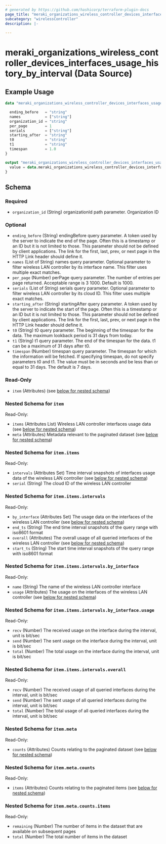 ```yaml
---
# generated by https://github.com/hashicorp/terraform-plugin-docs
page_title: "meraki_organizations_wireless_controller_devices_interfaces_usage_history_by_interval Data Source - terraform-provider-meraki"
subcategory: "wirelessController"
description: |-
  
---
```


# meraki_organizations_wireless_controller_devices_interfaces_usage_history_by_interval (Data Source)



## Example Usage

```terraform
data "meraki_organizations_wireless_controller_devices_interfaces_usage_history_by_interval" "example" {

  ending_before   = "string"
  names           = ["string"]
  organization_id = "string"
  per_page        = 1
  serials         = ["string"]
  starting_after  = "string"
  t0              = "string"
  t1              = "string"
  timespan        = 1.0
}

output "meraki_organizations_wireless_controller_devices_interfaces_usage_history_by_interval_example" {
  value = data.meraki_organizations_wireless_controller_devices_interfaces_usage_history_by_interval.example.item
}
```

<!-- schema generated by tfplugindocs -->
## Schema

### Required

- `organization_id` (String) organizationId path parameter. Organization ID

### Optional

- `ending_before` (String) endingBefore query parameter. A token used by the server to indicate the end of the page. Often this is a timestamp or an ID but it is not limited to those. This parameter should not be defined by client applications. The link for the first, last, prev, or next page in the HTTP Link header should define it.
- `names` (List of String) names query parameter. Optional parameter to filter wireless LAN controller by its interface name. This filter uses multiple exact matches.
- `per_page` (Number) perPage query parameter. The number of entries per page returned. Acceptable range is 3 1000. Default is 1000.
- `serials` (List of String) serials query parameter. Optional parameter to filter wireless LAN controller by its cloud ID. This filter uses multiple exact matches.
- `starting_after` (String) startingAfter query parameter. A token used by the server to indicate the start of the page. Often this is a timestamp or an ID but it is not limited to those. This parameter should not be defined by client applications. The link for the first, last, prev, or next page in the HTTP Link header should define it.
- `t0` (String) t0 query parameter. The beginning of the timespan for the data. The maximum lookback period is 31 days from today.
- `t1` (String) t1 query parameter. The end of the timespan for the data. t1 can be a maximum of 31 days after t0.
- `timespan` (Number) timespan query parameter. The timespan for which the information will be fetched. If specifying timespan, do not specify parameters t0 and t1. The value must be in seconds and be less than or equal to 31 days. The default is 7 days.

### Read-Only

- `item` (Attributes) (see [below for nested schema](#nestedatt--item))

<a id="nestedatt--item"></a>
### Nested Schema for `item`

Read-Only:

- `items` (Attributes List) Wireless LAN controller interfaces usage data (see [below for nested schema](#nestedatt--item--items))
- `meta` (Attributes) Metadata relevant to the paginated dataset (see [below for nested schema](#nestedatt--item--meta))

<a id="nestedatt--item--items"></a>
### Nested Schema for `item.items`

Read-Only:

- `intervals` (Attributes Set) Time interval snapshots of interfaces usage data of the wireless LAN controller (see [below for nested schema](#nestedatt--item--items--intervals))
- `serial` (String) The cloud ID of the wireless LAN controller

<a id="nestedatt--item--items--intervals"></a>
### Nested Schema for `item.items.intervals`

Read-Only:

- `by_interface` (Attributes Set) The usage data on the interfaces of the wireless LAN controller (see [below for nested schema](#nestedatt--item--items--intervals--by_interface))
- `end_ts` (String) The end time interval snapshots of the query range with iso8601 format
- `overall` (Attributes) The overall usage of all queried interfaces of the wireless LAN controller (see [below for nested schema](#nestedatt--item--items--intervals--overall))
- `start_ts` (String) The start time interval snapshots of the query range with iso8601 format

<a id="nestedatt--item--items--intervals--by_interface"></a>
### Nested Schema for `item.items.intervals.by_interface`

Read-Only:

- `name` (String) The name of the wireless LAN controller interface
- `usage` (Attributes) The usage on the interfaces of the wireless LAN controller (see [below for nested schema](#nestedatt--item--items--intervals--by_interface--usage))

<a id="nestedatt--item--items--intervals--by_interface--usage"></a>
### Nested Schema for `item.items.intervals.by_interface.usage`

Read-Only:

- `recv` (Number) The received usage on the interface during the interval, unit is bit/sec
- `send` (Number) The sent usage on the interface during the interval, unit is bit/sec
- `total` (Number) The total usage on the interface during the interval, unit is bit/sec



<a id="nestedatt--item--items--intervals--overall"></a>
### Nested Schema for `item.items.intervals.overall`

Read-Only:

- `recv` (Number) The received usage of all queried interfaces during the interval, unit is bit/sec
- `send` (Number) The sent usage of all queried interfaces during the interval, unit is bit/sec
- `total` (Number) The total usage of all queried interfaces during the interval, unit is bit/sec




<a id="nestedatt--item--meta"></a>
### Nested Schema for `item.meta`

Read-Only:

- `counts` (Attributes) Counts relating to the paginated dataset (see [below for nested schema](#nestedatt--item--meta--counts))

<a id="nestedatt--item--meta--counts"></a>
### Nested Schema for `item.meta.counts`

Read-Only:

- `items` (Attributes) Counts relating to the paginated items (see [below for nested schema](#nestedatt--item--meta--counts--items))

<a id="nestedatt--item--meta--counts--items"></a>
### Nested Schema for `item.meta.counts.items`

Read-Only:

- `remaining` (Number) The number of items in the dataset that are available on subsequent pages
- `total` (Number) The total number of items in the dataset

